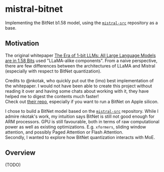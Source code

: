 # mistral-bitnet

Implementing the BitNet b1.58 model, using the [`mistral-src`](https://github.com/mistralai/mistral-src/tree/main) repository as a base.

## Motivation
The original whitepaper [The Era of 1-bit LLMs: All Large Language Models are in 1.58 Bits](https://arxiv.org/pdf/2402.17764.pdf) used "LLaMA-alike components". From a naive perspective, there are few differences between the architectures of LLaMA and Mistral (especially with respect to BitNet quantization). 

Credits to @nkotak, who quickly put out the (imo) best implementation of the whitepaper. I would not have been able to create this project without reading it over and having some chats about working with it, they have helped me to digest the contents much faster!  
Check out [their repo](https://github.com/nkotak/1.58BitNet), especially if you want to run a BitNet on Apple silicon. 

I chose to build a BitNet model based on the [`mistral-src`](https://github.com/mistralai/mistral-src/tree/main) repository. While I admire nkotak's work, my intuition says BitNet is still not good enough for ARM processors. GPU is still favourable, both in terms of raw computational power as well as existing optimizations. E.g. `xformers`, sliding window attention, and possibly Paged Attention or Flash Attention.  
Secondly, I wanted to explore how BitNet quantization interacts with MoE.  

## Overview
(TODO)
